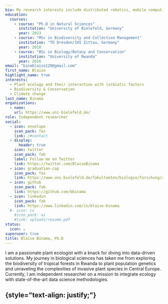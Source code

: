 ```yaml
---
bio: My research interests include distributed robotics, mobile computing, and programmable matter.
education:
  courses:
    - course: "Ph.D in Natural Sciences"
      institution: "University of Bielefeld, Germany"
      year: 2023
    - course: "MSc in Biodiversity and Collection Management"
      institution: "TÜ Dresden/IHI Zittau, Germany"
      year: 2018
    - course: "BSc in Biology/Botany and Conservation"
      institution: "University of Rwanda"
      year: 2016
email: "binablaiso120@gmail.com"
first_name: Blaise
highlight_name: true
interests:
  - Plant ecology and their interaction with (a)biotic factors
  - Biodiversity & Conservation
  - Climate change
last_name: Binama
organizations:
  - name: 
    url: https://www.uni-bielefeld.de/
role: Independent researcher
social:
  - icon: envelope
    icon_pack: fas
    link: /#contact
  - display:
      header: true
    icon: twitter
    icon_pack: fab
    label: Follow me on Twitter
    link: https://twitter.com/BlaiseBinama
  - icon: graduation-cap
    icon_pack: fas
    link: https://www.uni-bielefeld.de/fakultaeten/biologie/forschung/arbeitsgruppen/chem_eco/forschung/etablierungsmechanismen/index.xml
  - icon: github
    icon_pack: fab
    link: https://github.com/bbinama
  - icon: linkedin
    icon_pack: fab
    link: https://www.linkedin.com/in/blaise-binama
  #- icon: cv
    #icon_pack: ai
    #link: uploads/resume.pdf
status:
  icon: ☕️
superuser: true
title: Blaise Binama, Ph.D
---
```


I am a passionate plant ecologist with a knack for diving into data-driven solutions. My journey in biological sciences has taken me from exploring the biodiversity of tropical forests in Rwanda to plant population genetics and unraveling the complexities of invasive plant species in Central Europe. Currently, I am independent researcher on a mission to integrate ecology with state-of-the-art data science methodologies.

 {style="text-align: justify;"}
---




